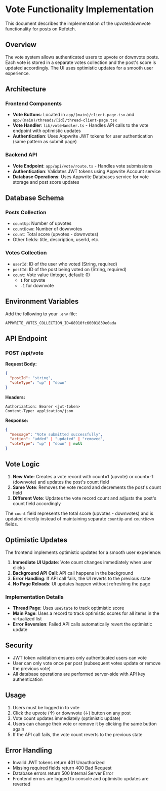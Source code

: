 # Vote Functionality Implementation

This document describes the implementation of the upvote/downvote functionality for posts on Refetch.

## Overview

The vote system allows authenticated users to upvote or downvote posts. Each vote is stored in a separate votes collection and the post's score is updated accordingly. The UI uses optimistic updates for a smooth user experience.

## Architecture

### Frontend Components
- **Vote Buttons**: Located in `app/(main)/client-page.tsx` and `app/(main)/threads/[id]/thread-client-page.tsx`
- **Vote Handler**: `lib/voteHandler.ts` - Handles API calls to the vote endpoint with optimistic updates
- **Authentication**: Uses Appwrite JWT tokens for user authentication (same pattern as submit page)

### Backend API
- **Vote Endpoint**: `app/api/vote/route.ts` - Handles vote submissions
- **Authentication**: Validates JWT tokens using Appwrite Account service
- **Database Operations**: Uses Appwrite Databases service for vote storage and post score updates

## Database Schema

### Posts Collection
- `countUp`: Number of upvotes
- `countDown`: Number of downvotes
- `count`: Total score (upvotes - downvotes)
- Other fields: title, description, userId, etc.

### Votes Collection
- `userId`: ID of the user who voted (String, required)
- `postId`: ID of the post being voted on (String, required)
- `count`: Vote value (Integer, default: 0)
  - `1` for upvote
  - `-1` for downvote

## Environment Variables

Add the following to your `.env` file:

```env
APPWRITE_VOTES_COLLECTION_ID=68910fc60001839e0ada
```

## API Endpoint

### POST /api/vote

**Request Body:**
```json
{
  "postId": "string",
  "voteType": "up" | "down"
}
```

**Headers:**
```
Authorization: Bearer <jwt-token>
Content-Type: application/json
```

**Response:**
```json
{
  "message": "Vote submitted successfully",
  "action": "added" | "updated" | "removed",
  "voteType": "up" | "down" | null
}
```

## Vote Logic

1. **New Vote**: Creates a vote record with count=1 (upvote) or count=-1 (downvote) and updates the post's count field
2. **Same Vote**: Removes the vote record and decrements the post's count field
3. **Different Vote**: Updates the vote record count and adjusts the post's count field accordingly

The `count` field represents the total score (upvotes - downvotes) and is updated directly instead of maintaining separate `countUp` and `countDown` fields.

## Optimistic Updates

The frontend implements optimistic updates for a smooth user experience:

1. **Immediate UI Update**: Vote count changes immediately when user clicks
2. **Background API Call**: API call happens in the background
3. **Error Handling**: If API call fails, the UI reverts to the previous state
4. **No Page Reloads**: UI updates happen without refreshing the page

### Implementation Details

- **Thread Page**: Uses `useState` to track optimistic score
- **Main Page**: Uses a record to track optimistic scores for all items in the virtualized list
- **Error Reversion**: Failed API calls automatically revert the optimistic update

## Security

- JWT token validation ensures only authenticated users can vote
- User can only vote once per post (subsequent votes update or remove the previous vote)
- All database operations are performed server-side with API key authentication

## Usage

1. Users must be logged in to vote
2. Click the upvote (↑) or downvote (↓) button on any post
3. Vote count updates immediately (optimistic update)
4. Users can change their vote or remove it by clicking the same button again
5. If the API call fails, the vote count reverts to the previous state

## Error Handling

- Invalid JWT tokens return 401 Unauthorized
- Missing required fields return 400 Bad Request
- Database errors return 500 Internal Server Error
- Frontend errors are logged to console and optimistic updates are reverted

